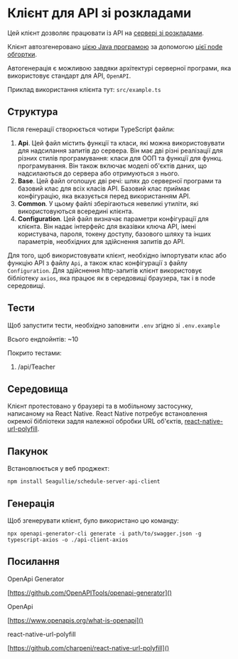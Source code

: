 # Клієнт для API зі розкладами

Цей клієнт дозволяє працювати із API на [сервері зі розкладами](https://github.com/bind-w-exit/InteractiveScheduleUad).

Клієнт автозгенеровано [цією Java програмою](https://github.com/OpenAPITools/openapi-generator) за допомогою [цієї node обгортки](https://www.npmjs.com/package/@openapitools/openapi-generator-cli).

Автогенерація є можливою завдяки архітектурі серверної програми, яка використовує стандарт для API, `OpenAPI`.

Приклад використання клієнта тут: `src/example.ts`

## Структура

Після генерації створюється чотири TypeScript файли:

1. **Api**. Цей файл містить функції та класи, які можна використовувати для надсилання запитів до сервера. Він має дві різні реалізації для різних стилів програмування: класи для ООП та функції для функц. програмування. Він також включає моделі об'єктів даних, що надсилаються до сервера або отримуються з нього.
2. **Base**. Цей файл оголошує дві речі: шлях до серверної програми та базовий клас для всіх класів API. Базовий клас приймає конфігурацію, яка вказується перед використанням API.
3. **Common**. У цьому файлі зберігаються невеликі утиліти, які використовуються всередині клієнта.
4. **Configuration**. Цей файл визначає параметри конфігурації для клієнта. Він надає інтерфейс для вказівки ключа API, імені користувача, пароля, токену доступу, базового шляху та інших параметрів, необхідних для здійснення запитів до API.

Для того, щоб використовувати клієнт, необхідно імпортувати клас або функцію API з файлу `Api`, а також клас конфігурації з файлу `Configuration`. Для здійснення http-запитів клієнт використовує бібліотеку `axios`, яка працює як в середовищі браузера, так і в node середовищі.

## Тести

Щоб запустити тести, необхідно заповнити `.env` згідно зі `.env.example`

Всього ендпойнтів: ~10

Покрито тестами:

1. /api/Teacher

## Середовища

Клієнт протестовано у браузері та в мобільному застосунку, написаному на React Native. React Native потребує встановлення окремої бібліотеки задля належної обробки URL об'єктів, [react-native-url-polyfill](https://www.npmjs.com/package/react-native-url-polyfill).

## Пакунок

Встановлюється у веб проджект:

```
npm install Seagullie/schedule-server-api-client
```

## Генерація

Щоб згенерувати клієнт, було використано цю команду:

```
npx openapi-generator-cli generate -i path/to/swagger.json -g typescript-axios -o ./api-client-axios
```

## Посилання

OpenApi Generator

[https://github.com/OpenAPITools/openapi-generator]()

OpenApi

[https://www.openapis.org/what-is-openapi]()

react-native-url-polyfill

[https://github.com/charpeni/react-native-url-polyfill]()
